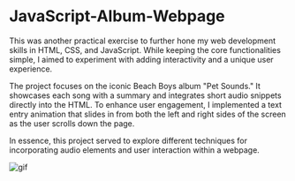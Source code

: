 # JavaScript-Album-Webpage

This was another practical exercise to further hone my web development skills in HTML, CSS, and JavaScript. While keeping the core functionalities simple, I aimed to experiment with adding interactivity and a unique user experience.

The project focuses on the iconic Beach Boys album "Pet Sounds." It showcases each song with a summary and integrates short audio snippets directly into the HTML.  To enhance user engagement, I implemented a text entry animation that slides in from both the left and right sides of the screen as the user scrolls down the page.

In essence, this project served to explore different techniques for incorporating audio elements and user interaction within a webpage.

![gif]()
